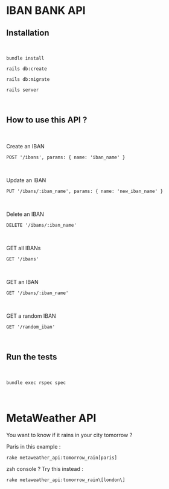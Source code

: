 # IBAN BANK API
## Installation
<br/>

```
bundle install
```

```
rails db:create
```

```
rails db:migrate
```

```
rails server
```

<br/>

## How to use this API ? 

<br/>

Create an IBAN
```
POST '/ibans', params: { name: 'iban_name' }
```
<br/>

Update an IBAN
```
PUT '/ibans/:iban_name', params: { name: 'new_iban_name' }
```
<br/>

Delete an IBAN

```
DELETE '/ibans/:iban_name'
```
<br/>

GET all IBANs

```
GET '/ibans'
```
<br/>

GET an IBAN

```
GET '/ibans/:iban_name'
```
<br/>

GET a random IBAN

```
GET '/random_iban'
```
<br/>

## Run the tests
<br/>

```
bundle exec rspec spec
```
<br/>

# MetaWeather API

You want to know if it rains in your city tomorrow ?

Paris in this example :
```
rake metaweather_api:tomorrow_rain[paris]
```

zsh console ? Try this instead : 

```
rake metaweather_api:tomorrow_rain\[london\]
```
